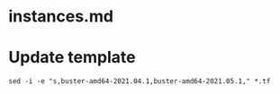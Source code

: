 instances.md
===

# Update template

```
sed -i -e "s,buster-amd64-2021.04.1,buster-amd64-2021.05.1," *.tf
```